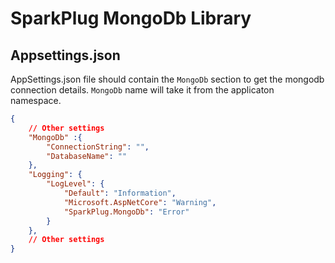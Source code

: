 # SparkPlug MongoDb Library

## Appsettings.json

AppSettings.json file should contain the `MongoDb` section to get the mongodb connection details. `MongoDb` name will take it from the applicaton namespace. 

```json
{
    // Other settings
    "MongoDb" :{
        "ConnectionString": "",
        "DatabaseName": ""
    },
    "Logging": {
        "LogLevel": {
            "Default": "Information",
            "Microsoft.AspNetCore": "Warning",
            "SparkPlug.MongoDb": "Error"
        }
    },
    // Other settings
}

```